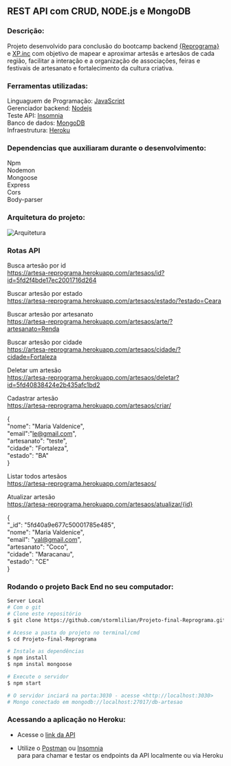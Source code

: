 ## REST API com CRUD, NODE.js e MongoDB

### Descrição:
Projeto desenvolvido para conclusão do bootcamp backend [{Reprograma}](https://reprograma.com.br/) e [XP.inc](https://www.xpinc.com/) com objetivo de mapear e aproximar artesãs e artesãos de cada região, facilitar a interação e a organização de associações, feiras e festivais de artesanato e fortalecimento da cultura criativa.

### Ferramentas utilizadas:

Linguaguem de Programação: [JavaScript ](https://www.javascript.com/) <br>
Gerenciador backend: [Nodejs](https://nodejs.org/en/) <br>
Teste API: [Insomnia](https://insomnia.rest/) <br>
Banco de dados: [MongoDB](https://www.mongodb.com/1) <br>
Infraestrutura: [Heroku](https://www.heroku.com/) <br>

### Dependencias que auxiliaram durante o desenvolvimento:
Npm <br>
Nodemon <br>
Mongoose <br>
Express <br>
Cors <br>
Body-parser

### Arquitetura do projeto:

![Arquitetura](https://github.com/stormlilian/Projeto-final-Reprograma/blob/master/src/arquitetura.png?raw=true)

### Rotas API

 Busca artesão por id <br>
https://artesa-reprograma.herokuapp.com/artesaos/id?id=5fd2f4bde17ec2001716d264

 Buscar artesão por estado <br>
https://artesa-reprograma.herokuapp.com/artesaos/estado/?estado=Ceara

 Buscar artesão por artesanato <br>
https://artesa-reprograma.herokuapp.com/artesaos/arte/?artesanato=Renda

 Buscar artesão por cidade <br>
https://artesa-reprograma.herokuapp.com/artesaos/cidade/?cidade=Fortaleza

 Deletar um artesão <br>
https://artesa-reprograma.herokuapp.com/artesaos/deletar?id=5fd40838424e2b435afc1bd2

 Cadastrar artesão <br>
https://artesa-reprograma.herokuapp.com/artesaos/criar/

{ <br>
"nome": "Maria Valdenice", <br>
"email":"le@gmail.com", <br>
"artesanato": "teste", <br>
"cidade": "Fortaleza", <br>
"estado": "BA" <br>
}

 Listar todos artesãos <br>
https://artesa-reprograma.herokuapp.com/artesaos/

 Atualizar artesão <br>
https://artesa-reprograma.herokuapp.com/artesaos/atualizar/{id}

{ <br>
      "_id": "5fd40a9e677c50001785e485", <br>
      "nome": "Maria Valdenice", <br>
      "email": "val@gmail.com", <br>
      "artesanato": "Coco", <br>
      "cidade": "Maracanau", <br>
      "estado": "CE" <br>
}



### Rodando o projeto Back End no seu computador:

```bash
Server Local
# Com o git
# Clone este repositório
$ git clone https://github.com/stormlilian/Projeto-final-Reprograma.git

# Acesse a pasta do projeto no terminal/cmd
$ cd Projeto-final-Reprograma

# Instale as dependências
$ npm install
$ npm instal mongoose

# Execute o servidor
$ npm start

# O servidor inciará na porta:3030 - acesse <http://localhost:3030>
# Mongo conectado em mongodb://localhost:27017/db-artesao
```


### Acessando a aplicação no Heroku: 
* Acesse o [link da API](https://artesa-reprograma.herokuapp.com/)

* Utilize o [Postman](https://www.postman.com/) ou [Insomnia](https://insomnia.rest/download/) <br> para para chamar e testar os endpoints da API localmente ou via Heroku

